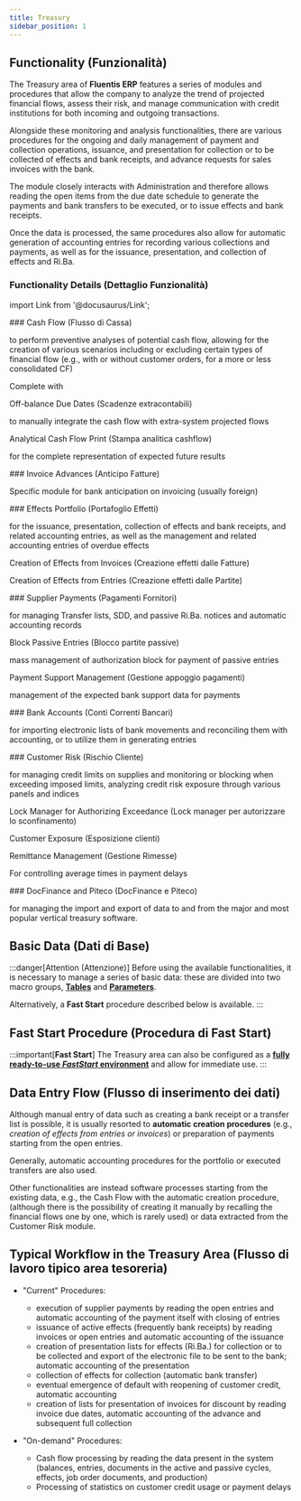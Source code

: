 ```yaml
---
title: Treasury
sidebar_position: 1
---
```


## Functionality (Funzionalità)

The Treasury area of **Fluentis ERP** features a series of modules and procedures that allow the company to analyze the trend of projected financial flows, assess their risk, and manage communication with credit institutions for both incoming and outgoing transactions.

Alongside these monitoring and analysis functionalities, there are various procedures for the ongoing and daily management of payment and collection operations, issuance, and presentation for collection or to be collected of effects and bank receipts, and advance requests for sales invoices with the bank.

The module closely interacts with Administration and therefore allows reading the open items from the due date schedule to generate the payments and bank transfers to be executed, or to issue effects and bank receipts.

Once the data is processed, the same procedures also allow for automatic generation of accounting entries for recording various collections and payments, as well as for the issuance, presentation, and collection of effects and Ri.Ba.

### Functionality Details (Dettaglio Funzionalità)

import Link from '@docusaurus/Link';

<div className="cardContainer">
    <div className="card">
###   <Link to="/docs/treasury/cash-flow/general-overview/">Cash Flow (Flusso di Cassa)</Link>
        <p>to perform preventive analyses of potential cash flow, allowing for the creation of various scenarios including or excluding certain types of financial flow (e.g., with or without customer orders, for a more or less consolidated CF)</p>
        <p>Complete with</p>
        <p><Link to="/docs/treasury/cash-flow/off-balance-due-dates" className="bold-link">Off-balance Due Dates (Scadenze extracontabili)</Link></p>
        <p>to manually integrate the cash flow with extra-system projected flows</p>
        <p><Link to="/docs/treasury/cash-flow/reports" className="bold-link">Analytical Cash Flow Print (Stampa analitica cashflow)</Link></p>
        <p>for the complete representation of expected future results</p>
    </div>
    <div className="card">
###   <Link to="/docs/treasury/advance/advances-collections">Invoice Advances (Anticipo Fatture)</Link>
        <p>Specific module for bank anticipation on invoicing (usually foreign)</p>
    </div>
</div>

<div className="cardContainer">
    <div className="card">
###   <Link to="/docs/treasury/bills-holding/general-overview">Effects Portfolio (Portafoglio Effetti)</Link>
        <p>for the issuance, presentation, collection of effects and bank receipts, and related accounting entries, as well as the management and related accounting entries of overdue effects</p>
        <p><Link to="/docs/treasury/bills-holding/procedures/bills-acquisition-from-invoices/" className="bold-link">Creation of Effects from Invoices (Creazione effetti dalle Fatture)</Link></p>
        <p><Link to="/docs/treasury/bills-holding/procedures/bills-acquisition-from-maturity-values/" className="bold-link">Creation of Effects from Entries (Creazione effetti dalle Partite)</Link></p>
    </div>
    <div className="card">
###   <Link to="/docs/treasury/vendors-payments/general-overview">Supplier Payments (Pagamenti Fornitori)</Link>
        <p>for managing Transfer lists, SDD, and passive Ri.Ba. notices and automatic accounting records</p>
        <p><Link to="/docs/treasury/vendors-payments/procedures/block-passive-maturity-values" className="bold-link">Block Passive Entries (Blocco partite passive)</Link></p>
        <p>mass management of authorization block for payment of passive entries</p>
        <p><Link to="/docs/treasury/vendors-payments/procedures/payments-support-management" className="bold-link">Payment Support Management (Gestione appoggio pagamenti)</Link></p>
        <p>management of the expected bank support data for payments</p>
    </div>
</div>
<div className="cardContainer">
    <div className="card">
###   <Link to="/docs/treasury/bank-account/bank-movements">Bank Accounts (Conti Correnti Bancari)</Link>
        <p>for importing electronic lists of bank movements and reconciling them with accounting, or to utilize them in generating entries</p>
    </div>
    <div className="card">
###   <Link to="/docs/treasury/customer-risk/general-overview">Customer Risk (Rischio Cliente)</Link>
        <p>for managing credit limits on supplies and monitoring or blocking when exceeding imposed limits, analyzing credit risk exposure through various panels and indices</p>
        <p><Link to="/docs/treasury/customer-risk/procedures/lock-manager" className="bold-link">Lock Manager for Authorizing Exceedance (Lock manager per autorizzare lo sconfinamento)</Link></p>
        <p><Link to="/docs/treasury/customer-risk/procedures/customer-statement" className="bold-link">Customer Exposure (Esposizione clienti)</Link></p>
        <p><Link to="/docs/treasury/customer-risk/procedures/remittances-check" className="bold-link">Remittance Management (Gestione Rimesse)</Link></p>
        <p>For controlling average times in payment delays</p>
    </div>
</div>
<div className="cardContainer">
    <div className="card">
###   <Link to="/docs/treasury/docfinance/general-overview">DocFinance and Piteco (DocFinance e Piteco)</Link>
        <p>for managing the import and export of data to and from the major and most popular vertical treasury software.</p>
    </div>
</div>

## Basic Data (Dati di Base)
:::danger[Attention (Attenzione)]
Before using the available functionalities, it is necessary to manage a series of basic data: these are divided into two macro groups, [**Tables**](/docs/configurations/tables/finance/general-overview) and [**Parameters**](/docs/configurations/parameters/finance/general-overview).

Alternatively, a **Fast Start** procedure described below is available.
:::

## Fast Start Procedure (Procedura di Fast Start)

:::important[**Fast Start**]
The Treasury area can also be configured as a [**fully ready-to-use *FastStart* environment**](/docs/guide/fast-start) and allow for immediate use.
:::

## Data Entry Flow (Flusso di inserimento dei dati)

Although manual entry of data such as creating a bank receipt or a transfer list is possible, it is usually resorted to **automatic creation procedures** (e.g., *creation of effects from entries or invoices*) or preparation of payments starting from the open entries.

Generally, automatic accounting procedures for the portfolio or executed transfers are also used.

Other functionalities are instead software processes starting from the existing data, e.g., the Cash Flow with the automatic creation procedure, (although there is the possibility of creating it manually by recalling the financial flows one by one, which is rarely used) or data extracted from the Customer Risk module.

## Typical Workflow in the Treasury Area (Flusso di lavoro tipico area tesoreria)

- "Current" Procedures:
    - execution of supplier payments by reading the open entries and automatic accounting of the payment itself with closing of entries
    - issuance of active effects (frequently bank receipts) by reading invoices or open entries and automatic accounting of the issuance
    - creation of presentation lists for effects (Ri.Ba.) for collection or to be collected and export of the electronic file to be sent to the bank; automatic accounting of the presentation
    - collection of effects for collection (automatic bank transfer)
    - eventual emergence of default with reopening of customer credit, automatic accounting
    - creation of lists for presentation of invoices for discount by reading invoice due dates, automatic accounting of the advance and subsequent full collection

- "On-demand" Procedures:
    - Cash flow processing by reading the data present in the system (balances, entries, documents in the active and passive cycles, effects, job order documents, and production)
    - Processing of statistics on customer credit usage or payment delays